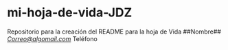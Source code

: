 # mi-hoja-de-vida-JDZ
Repositorio para la creación del README para la hoja de Vida
##Nombre##
*Correo@algomail.com*
Teléfono

